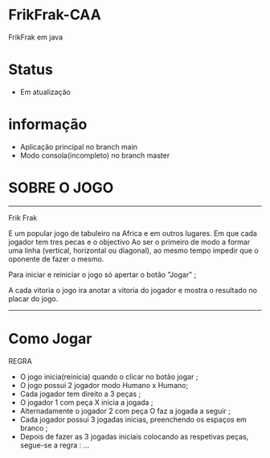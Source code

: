 # FrikFrak-CAA
FrikFrak em java

# Status
* Em atualização 

# informação 
- Aplicação principal no branch main
- Modo consola(incompleto) no branch master

# SOBRE O JOGO
-------------------------------------------------------------------------------------------------

Frik Frak

E um popular jogo de tabuleiro na Africa e em outros lugares. Em que cada jogador tem tres 
pecas e o objectivo Ao ser o primeiro de modo a formar uma linha (vertical, horizontal ou diagonal),
ao mesmo tempo impedir que o oponente de fazer o mesmo.

Para iniciar e reiniciar o jogo só apertar o botão "Jogar" ;

A cada vitoria o jogo ira anotar a vitoria do jogador e mostra o resultado no placar do jogo.

--------------------------------------------------------------------------------------------------
# Como Jogar 

REGRA

- O jogo inicia(reinicia) quando o clicar no botão jogar ;
- O jogo possui 2 jogador modo Humano x Humano;
- Cada jogador tem direito a 3 peças ;
- O jogador 1 com peça X inicia a jogada ;
- Alternadamente o jogador 2 com peça O faz a jogada a seguir ;
- Cada jogador possui 3 jogadas inicias, preenchendo os espaços em branco ;
- Depois de fazer as 3 jogadas iniciais colocando as respetivas peças, segue-se a regra :
...

